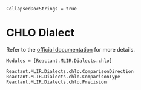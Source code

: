 ```@meta
CollapsedDocStrings = true
```

# CHLO Dialect

Refer to the [official documentation](https://github.com/openxla/xla/tree/main/xla/mlir_hlo#hlo-client-dialect-chlo)
for more details.

```@autodocs
Modules = [Reactant.MLIR.Dialects.chlo]
```

```@docs
Reactant.MLIR.Dialects.chlo.ComparisonDirection
Reactant.MLIR.Dialects.chlo.ComparisonType
Reactant.MLIR.Dialects.chlo.Precision
```
